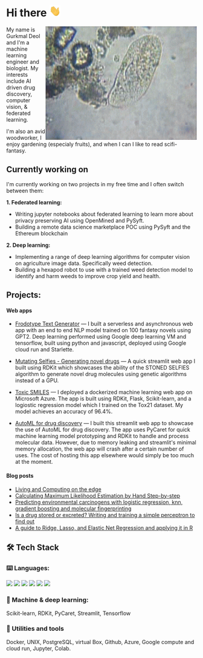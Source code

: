 # Hi there <img alt="GIF" src="https://raw.githubusercontent.com/gdeol4/gdeol4/main/wave.gif?raw=true" width="30" height="30" />

<img align="right" alt="GIF" src="https://raw.githubusercontent.com/gdeol4/gdeol4/main/amoeba.gif?raw=true" width="400" height="300" />

<p>
My name is Gurkmal Deol and I'm a machine learning engineer and biologist. My interests include AI driven drug discovery, computer vision, & federated learning.
</p>

<p>
I'm also an avid woodworker, I enjoy gardening (especialy fruits), and when I can I like to read scifi-fantasy.

## Currently working on

<p>
I'm currently working on two projects in my free time and I often switch between them:
</p>

**1. Federated learning:**
* Writing jupyter notebooks about federated learning to learn more about privacy preserving AI using OpenMined and PySyft.
* Building a remote data science marketplace POC using PySyft and the Ethereum blockchain

**2. Deep learning:**
* Implementing a range of deep learning algorithms for computer vision on agriculture image data. Specifically weed detection.
* Building a hexapod robot to use with a trained weed detection model to identify and harm weeds to improve crop yield and health.

## Projects:

#### Web apps
* [Frodotype Text Generator](https://frodotype.me) — I built a serverless and asynchronous web app with an end to end NLP model trained on 100 fantasy novels using GPT2. Deep learning performed using Google deep learning VM and tensorflow, built using python and javascript, deployed using Google cloud run and Starlette.

* [Mutating Selfies - Generating novel drugs](https://share.streamlit.io/gdeol4/mutating-selfies/app.py) — A quick streamlit web app I built using RDKit which showcases the ability of the STONED SELFIES algorithm to generate novel drug molecules using genetic algorithms instead of a GPU.

* [Toxic SMILES](https://toxic-smiles.onrender.com) — I deployed a dockerized machine learning web app on Microsoft Azure. The app is built using RDKit, Flask, Scikit-learn, and a logiostic regression model which I trained on the Tox21 dataset. My model achieves an accuracy of 96.4%. 

* [AutoML for drug discovery](https://share.streamlit.io/gdeol4/pycaret_solubility/mol_sol.py) — I built this streamlit web app to showcase the use of AutoML for drug discovery. The app uses PyCaret for quick machine learning model prototyping and RDKit to handle and process molecular data. However, due to memory leaking and streamlit's minimal memory allocation, the web app will crash after a certain number of uses. The cost of hosting this app elsewhere would simply be too much at the moment.

#### Blog posts
* [Living and Computing on the edge](https://towardsdatascience.com/living-and-computing-on-the-edge-a-brief-introduction-to-federated-learning-a3c07bda21c0)
* [Calculating Maximum Likelihood Estimation by Hand Step-by-step](https://towardsdatascience.com/calculating-maximum-likelihood-estimation-by-hand-step-by-step-3a740c637c20)
* [Predicting environmental carcinogens with logistic regression, knn, gradient boosting and molecular fingerprinting](https://towardsdatascience.com/predicting-carcinogens-with-logistic-regression-knn-gradient-boosting-and-molecular-e7952294a08c)
* [Is a drug stored or excreted? Writing and training a simple perceptron to find out](https://towardsdatascience.com/is-a-drug-stored-or-excreted-writing-and-training-a-simple-perceptron-to-classify-bioconcentration-bc2112239ce8)
* [A guide to Ridge, Lasso, and Elastic Net Regression and applying it in R](https://medium.com/hackernoon/an-introduction-to-ridge-lasso-and-elastic-net-regression-cca60b4b934f)


## 🛠 Tech Stack

### ⌨️ Languages:
<p>
<img src="https://img.shields.io/badge/python%20-%23323330.svg?&style=for-the-badge&logo=python&logoColor=%23F7DF1E%22/%3E"/>
<img src="https://img.shields.io/badge/r%20-%23323330.svg?&style=for-the-badge&logo=r&logoColor=white"/>
<img src="https://img.shields.io/badge/sql%20-%23323330.svg?&style=for-the-badge&logo=sql&logoColor=white"/>
<img src="https://img.shields.io/badge/javascript%20-%23323330.svg?&style=for-the-badge&logo=javascript&logoColor=white"/>
<img src="https://img.shields.io/badge/css%20-%23323330.svg?&style=for-the-badge&logo=css&logoColor=white"/>
<img src="https://img.shields.io/badge/html%20-%23323330.svg?&style=for-the-badge&logo=html&logoColor=white"/>
</p>

### 🧠 Machine & deep learning:
<p>
Scikit-learn, RDKit, PyCaret, Streamlit, Tensorflow
</p>

### 🧰 Utilities and tools
<p>
Docker, UNIX, PostgreSQL, virtual Box, Github, Azure, Google compute and cloud run, Jupyter, Colab.
</p>

<!--
**gdeol4/gdeol4** is a ✨ _special_ ✨ repository because its `README.md` (this file) appears on your GitHub profile.

Here are some ideas to get you started:

- 🔭 I’m currently working on ...
- 🌱 I’m currently learning ...
- 👯 I’m looking to collaborate on ...
- 🤔 I’m looking for help with ...
- 💬 Ask me about ...
- 📫 How to reach me: ...
- 😄 Pronouns: ...
- ⚡ Fun fact: ...
-->
